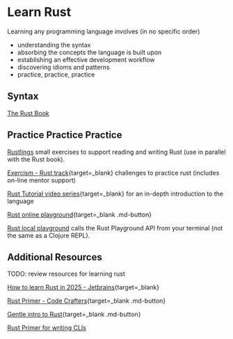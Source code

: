 # Learn Rust

Learning any programming language involves (in no specific order)

- understanding the syntax
- absorbing the concepts the language is built upon
- establishing an effective development workflow
- discovering idioms and patterns
- practice, practice, practice


## Syntax

[The Rust Book]()


## Practice Practice Practice

[Rustlings](https://github.com/rust-lang/rustlings) small exercises to support reading and writing Rust (use in parallel with the Rust book).

[Exercism - Rust track](https://exercism.org/tracks/rust){target=_blank} challenges to practice rust (includes on-line mentor support)

[Rust Tutorial video series](https://www.youtube.com/playlist?list=PLLqEtX6ql2EyPAZ1M2_C0GgVd4A-_L4_5){target=_blank} for an in-depth introduction to the language

[Rust online playground](https://play.rust-lang.org/?version=stable&mode=debug&edition=2024){target=_blank .md-button}


[Rust local playground](https://github.com/menard-codes/rust_playground_locally) calls the Rust Playground API from your terminal (not the same as a Clojure REPL).


## Additional Resources


TODO: review resources for learning rust

[How to learn Rust in 2025 - Jetbrains](https://blog.jetbrains.com/rust/2024/09/20/how-to-learn-rust/){target=_blank}

[Rust Primer - Code Crafters](https://app.codecrafters.io/collections/rust-primer){target=_blank .md-button}

[Gentle intro to Rust](https://stevedonovan.github.io/rust-gentle-intro/){target=_blank .md-button}

[Rust Primer for writing CLIs](https://github.com/kyclark/command-line-rust)
